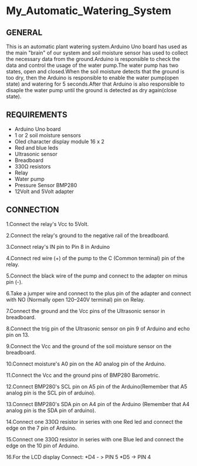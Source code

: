 # My_Automatic_Watering_System

## GENERAL
This is an automatic plant watering system.Arduino Uno board has used as the main "brain" of our system and soil moisture sensor has used to collect the necessary data from the ground.Arduino is responsible to check the data and control the usage of the water pump.The water pump has two states, open and closed.When the soil moisture detects that the ground is too dry, then the Arduino is responsible to enable the water pump(open state) and watering for 5 seconds.After that Arduino is also responsible to disaple the water pump until the ground is detected as dry again(close state).

## REQUIREMENTS

* Arduino Uno board
* 1 or 2 soil moisture sensors
* Oled character display module 16 x 2 
* Red and blue leds
* Ultrasonic sensor
* Breadboard
* 330Ω resistors
* Relay
* Water pump
* Pressure Sensor BMP280
* 12Volt and 5Volt adapter

## CONNECTION
1.Connect the relay's Vcc to 5Volt.

2.Connect the relay's ground to the negative rail of the breadboard.

3.Connect relay's IN pin to Pin 8 in Arduino

4.Connect red wire (+) of the pump to the C (Common terminal) pin of the relay.

5.Connect the black wire of the pump and connect to the adapter on minus pin (-).

6.Take a jumper wire and connect to the plus pin of the adapter and connect with NO (Normally open 120–240V terminal) pin on Relay.

7.Connect the ground and the Vcc pins of the Ultrasonic sensor in breadboard.

8.Connect the trig pin of the Ultrasonic sensor on pin 9 of Arduino and echo pin on 13.

9.Connect the Vcc and the ground of the soil moisture sensor on the breadboard.

10.Connect moisture's A0 pin on the A0 analog pin of the Arduino.

11.Connect the Vcc and the ground pins of BMP280 Barometric.

12.Connect BMP280's SCL pin on A5 pin of the Arduino(Remember that A5 analog pin is the SCL pin of arduino).

13.Connect BMP280's SDA pin on A4 pin of the Arduino (Remember that A4 analog pin is the SDA pin of arduino).

14.Connect one 330Ω resistor in series with one Red led and connect the edge on the 7 pin of Arduino.

15.Connect one 330Ω resistor in series with one Blue led and connect the edge on the 10 pin of Arduino.

16.For the LCD display Connect:
*D4 - > PIN 5 
*D5 -> PIN 4

